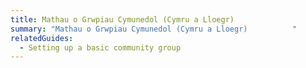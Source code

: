```yaml
---
title: Mathau o Grwpiau Cymunedol (Cymru a Lloegr)
summary: "Mathau o Grwpiau Cymunedol (Cymru a Lloegr)          "
relatedGuides:
  - Setting up a basic community group
---
```

